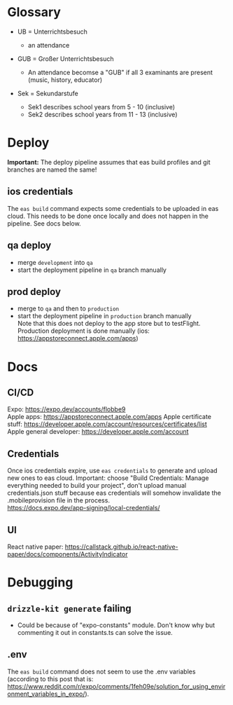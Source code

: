 # Glossary
- UB = Unterrichtsbesuch
    - an attendance

- GUB = Großer Unterrichtsbesuch
    - An attendance becomse a "GUB" if all 3 examinants are present (music, history, educator)

- Sek = Sekundarstufe
    - Sek1 describes school years from 5 - 10 (inclusive)
    - Sek2 describes school years from 11 - 13 (inclusive)


# Deploy

<strong>Important:</strong> The deploy pipeline assumes that eas build profiles and git branches are named the same!

## ios credentials
The `eas build` command expects some credentials to be uploaded in eas cloud. This needs to be done once locally and does not happen in the pipeline. See docs below. 

## qa deploy
- merge `development` into `qa`
- start the deployment pipeline in `qa` branch manually

## prod deploy
- merge to `qa` and then to `production`
- start the deployment pipeline in `production` branch manually <br>
Note that this does not deploy to the app store but to testFlight. Production deployment is done manually (ios: https://appstoreconnect.apple.com/apps)

# Docs
## CI/CD
Expo: https://expo.dev/accounts/flobbe9 <br>
Apple apps: https://appstoreconnect.apple.com/apps
Apple certificate stuff: https://developer.apple.com/account/resources/certificates/list <br>
Apple general developer: https://developer.apple.com/account <br>

## Credentials
Once ios credentials expire, use `eas credentials` to generate and upload new ones to eas cloud. Important: choose "Build Credentials: Manage everything needed to build your project", don't
upload manual credentials.json stuff because eas credentials will somehow invalidate the .mobileprovision file in the process. <br>
https://docs.expo.dev/app-signing/local-credentials/

## UI
React native paper: https://callstack.github.io/react-native-paper/docs/components/ActivityIndicator <br>

# Debugging
## `drizzle-kit generate` failing
- Could be because of "expo-constants" module. Don't know why but commenting it out in constants.ts can solve the issue.

## .env
The `eas build` command does not seem to use the .env variables (according to this post that is: https://www.reddit.com/r/expo/comments/1feh09e/solution_for_using_environment_variables_in_expo/).